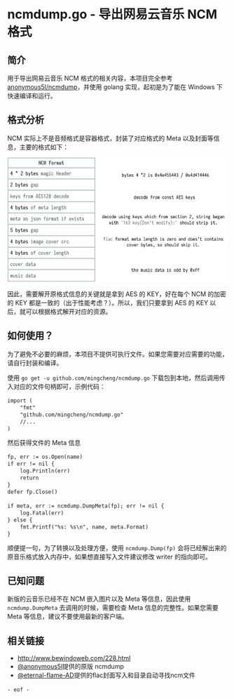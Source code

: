 # ncmdump.go - 导出网易云音乐 NCM 格式

## 简介

用于导出网易云音乐 NCM 格式的相关内容，本项目完全参考 [anonymous5l/ncmdump](https://github.com/anonymous5l/ncmdump)，并使用 golang 实现，起初是为了能在 Windows 下快速编译和运行。

## 格式分析

NCM 实际上不是音频格式是容器格式，封装了对应格式的 Meta 以及封面等信息，主要的格式如下：

![ncm.png](./asserts/ncm.png)

因此，需要解开原格式信息的关键就是拿到 AES 的 KEY，好在每个 NCM 的加密的 KEY 都是一致的（出于性能考虑？）。所以，我们只要拿到 AES 的 KEY 以后，就可以根据格式解开对应的资源。


## 如何使用？

为了避免不必要的麻烦，本项目不提供可执行文件。如果您需要对应需要的功能，请自行封装和编译。

使用 `go get -u github.com/mingcheng/ncmdump.go` 下载包到本地，然后调用传入对应的文件句柄即可，示例代码：

```golang
import (
	"fmt"
	"github.com/mingcheng/ncmdump.go"
    //...
)
```

然后获得文件的 Meta 信息

```golang
fp, err := os.Open(name)
if err != nil {
    log.Println(err)
    return
}
defer fp.Close()

if meta, err := ncmdump.DumpMeta(fp); err != nil {
    log.Fatal(err)
} else {
    fmt.Printf("%s: %s\n", name, meta.Format)
}
```

顺便提一句，为了转换以及处理方便，使用 `ncmdump.Dump(fp)` 会将已经解出来的原音乐格式放入内存中，如果想直接写入文件建议修改 writer 的指向即可。

## 已知问题

新版的云音乐已经不在 NCM 嵌入图片以及 Meta 等信息，因此使用 `ncmdump.DumpMeta` 去调用的时候，需要检查 Meta 信息的完整性。如果您需要 Meta 等信息，建议不要使用最新的客户端。

## 相关链接

- http://www.bewindoweb.com/228.html
- [@anonymous5l](https://github.com/anonymous5l)提供的原版 ncmdump
- [@eternal-flame-AD](https://github.com/eternal-flame-AD)提供的flac封面写入和目录自动寻找ncm文件

`- eof -`
